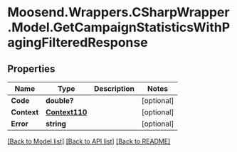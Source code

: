 # Moosend.Wrappers.CSharpWrapper.Model.GetCampaignStatisticsWithPagingFilteredResponse
## Properties

Name | Type | Description | Notes
------------ | ------------- | ------------- | -------------
**Code** | **double?** |  | [optional] 
**Context** | [**Context110**](Context110.md) |  | [optional] 
**Error** | **string** |  | [optional] 

[[Back to Model list]](../README.md#documentation-for-models) [[Back to API list]](../README.md#documentation-for-api-endpoints) [[Back to README]](../README.md)

